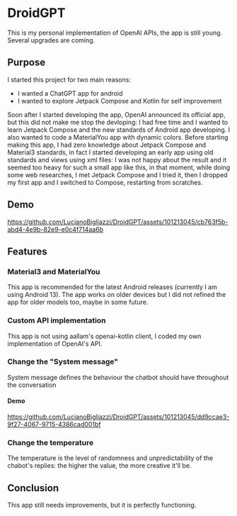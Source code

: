 # DroidGPT
This is my personal implementation of OpenAI APIs, the app is still young. Several upgrades are coming.

## Purpose
I started this project for two main reasons:
- I wanted a ChatGPT app for android
- I wanted to explore Jetpack Compose and Kotlin for self improvement


Soon after I started developing the app, OpenAI announced its official app, but this did not make me stop the devloping: I had free time and I wanted to learn Jetpack Compose and the new standards of Android app developing. I also wanted to code a MaterialYou app with dynamic colors.
Before starting making this app, I had zero knowledge about Jetpack Compose and Material3 standards, in fact I started developing an early app using old standards and views using xml files: I was not happy about the result and it seemed too heavy for such a small app like this, in that
moment, while doing some web researches, I met Jetpack Compose and I tried it, then I dropped my first app and I switched to Compose, restarting from scratches.


## Demo
https://github.com/LucianoBigliazzi/DroidGPT/assets/101213045/cb763f5b-abd4-4e9b-82e9-e0c4f714aa6b


## Features
### Material3 and MaterialYou 
This app is recommended for the latest Android releases (currently I am using Android 13). The app works on older devices but I did not refined the app for older models too, maybe in some future.

### Custom API implementation
This app is not using aallam's openai-kotlin client, I coded my own implementation of OpenAI's API.

### Change the "System message"
System message defines the behaviour the chatbot should have throughout the conversation
#### Demo

https://github.com/LucianoBigliazzi/DroidGPT/assets/101213045/dd9ccae3-9f27-4067-9715-4386cad001bf

### Change the temperature
The temperature is the level of randomness and unpredictability of the chabot's replies: the higher the value, the more creative it'll be.




## Conclusion
This app still needs improvements, but it is perfectly functioning.

